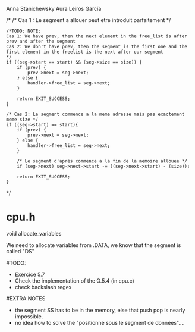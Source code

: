 Anna Stanichewsky
Aura Leirós García

/*
    /* Cas 1 : Le segment a allouer peut etre introduit parfaitement */

    /*TODO: NOTE:
    Cas 1: We have prev, then the next element in the free_list is after prev and after the segment
    Cas 2: We don't have prev, then the segment is the first one and the first element in the freelist is the next after our segment
    */
    if ((seg->start == start) && (seg->size == size)) {
        if (prev) {
            prev->next = seg->next;
        } else {
            handler->free_list = seg->next;
        }

        return EXIT_SUCCESS;
    }

    /* Cas 2: Le segment commence a la meme adresse mais pas exactement meme size */
    if ((seg->start) == start){
        if (prev) {
            prev->next = seg->next;
        } else {
            handler->free_list = seg->next;
        }

        /* Le segment d'après commence a la fin de la memoire allouee */
        if (seg->next) seg->next->start -= ((seg->next->start) - (size));

        return EXIT_SUCCESS;
    }
 */   



 # cpu.h

 void allocate_variables

 We need to allocate variables from .DATA, we know that the segment is called
 "DS"
 


 #TODO:

 - Exercice 5.7
 - Check the implementation of the Q.5.4 (in cpu.c)
 - check backslash regex


 #EXTRA NOTES
 - the segment SS has to be in the memory, else that push pop is nearly impossible.
 - no idea how to solve the "positionné sous le segment de données"....